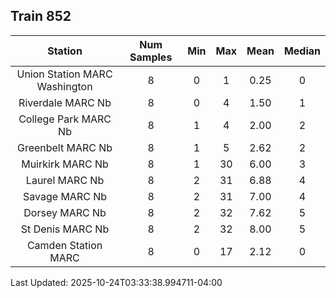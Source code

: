 ## Train 852

| Station | Num Samples | Min | Max | Mean | Median |
| :-----: | :---------: | :-: | :-: | :--: | :----: |
| Union Station MARC Washington | 8 | 0 | 1 | 0.25 | 0 |
| Riverdale MARC Nb | 8 | 0 | 4 | 1.50 | 1 |
| College Park MARC Nb | 8 | 1 | 4 | 2.00 | 2 |
| Greenbelt MARC Nb | 8 | 1 | 5 | 2.62 | 2 |
| Muirkirk MARC Nb | 8 | 1 | 30 | 6.00 | 3 |
| Laurel MARC Nb | 8 | 2 | 31 | 6.88 | 4 |
| Savage MARC Nb | 8 | 2 | 31 | 7.00 | 4 |
| Dorsey MARC Nb | 8 | 2 | 32 | 7.62 | 5 |
| St Denis MARC Nb | 8 | 2 | 32 | 8.00 | 5 |
| Camden Station MARC | 8 | 0 | 17 | 2.12 | 0 |


Last Updated: 2025-10-24T03:33:38.994711-04:00